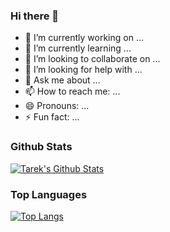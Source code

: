 ### Hi there 👋

- 🔭 I’m currently working on ...
- 🌱 I’m currently learning ...
- 👯 I’m looking to collaborate on ...
- 🤔 I’m looking for help with ...
- 💬 Ask me about ...
- 📫 How to reach me: ...
- 😄 Pronouns: ...
- ⚡ Fun fact: ...

### Github Stats
[![Tarek's Github Stats](https://github-readme-stats.vercel.app/api?username=tarekalabd&count_private=true&theme=default&show_icons=true&&title_color=fff&icon_color=79ff97&text_color=9f9f9f&bg_color=151515)](https://github.com/tarekalabd)

### Top Languages

[![Top Langs](https://github-readme-stats.vercel.app/api/top-langs/?username=tarekalabd&layout=compact&langs_count=8&title_color=fff&icon_color=79ff97&text_color=9f9f9f&bg_color=151515)](https://github.com/tarekalabd?tab=repositories)
